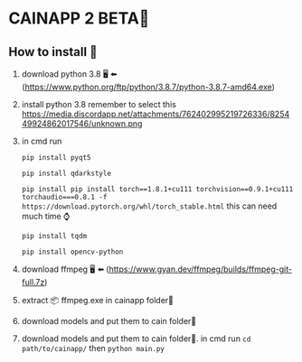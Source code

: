 # CAINAPP 2 BETA🚧

## How to install 💾

1. download python 3.8 🖥️ ⬅️ (https://www.python.org/ftp/python/3.8.7/python-3.8.7-amd64.exe)

2. install python 3.8 remember to select this https://media.discordapp.net/attachments/762402995219726336/825449924862017546/unknown.png

3. in cmd run 

   `pip install pyqt5`

   `pip install qdarkstyle`

   `pip install pip install torch==1.8.1+cu111 torchvision==0.9.1+cu111 torchaudio===0.8.1 -f https://download.pytorch.org/whl/torch_stable.html` this can need much time ⌚

   `pip install tqdm`

   `pip install opencv-python` 

   

4. download ffmpeg 🖥️ ⬅️ (https://www.gyan.dev/ffmpeg/builds/ffmpeg-git-full.7z) 

5. extract 📦 ffmpeg.exe in cainapp folder📁

6. download models and put them to cain folder📁

7. download models and put them to cain folder📁. in cmd run ` cd path/to/cainapp/ ` then `python main.py`

   